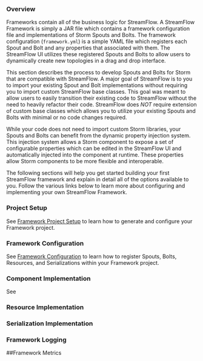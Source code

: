 ### Overview

Frameworks contain all of the business logic for StreamFlow.  A StreamFlow Framework is simply a JAR file which contains a framework configuration file and implementations of Storm Spouts and Bolts.  The framework configuration (`framework.yml`) is a simple YAML file which registers each Spout and Bolt and any properties that associated with them.  The StreamFlow UI utilizes these registered Spouts and Bolts to allow users to dynamically create new topologies in a drag and drop interface.

This section describes the process to develop Spouts and Bolts for Storm that are compatible with StreamFlow. A major goal of StreamFlow is to you to import your existing Spout and Bolt implementations without requiring you to import custom StreamFlow base classes.  This goal was meant to allow users to easily transition their existing code to StreamFlow without the need to heavily refactor their code.  StreamFlow does *NOT* require extension of custom base classes which allows you to utilize your existing Spouts and Bolts with minimal or no code changes required.

While your code does not need to import custom Storm libraries, your Spouts and Bolts can benefit from the dynamic property injection system.  This injection system allows a Storm component to expose a set of configurable properties which can be edited in the StreamFlow UI and automatically injected into the component at runtime.  These properties allow Storm components to be more flexible and interoperable.

The following sections will help you get started building your first StreamFlow framework and explain in detail all of the options available to you.  Follow the various links below to learn more about configuring and implementing your own StreamFlow Framework.

### Project Setup
See [Framework Project Setup]() to learn how to generate and configure your Framework project.

### Framework Configuration
See [Framework Configuration]() to learn how to register Spouts, Bolts, Resources, and Serializations within your Framework project.

### Component Implementation
See 

### Resource Implementation

### Serialization Implementation

### Framework Logging

##Framework Metrics